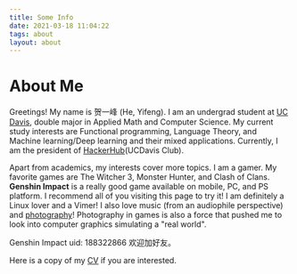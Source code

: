 ```yaml
---
title: Some Info
date: 2021-03-18 11:04:22
tags: about
layout: about
---
```


# About Me

Greetings! My name is 贺一峰 (He, Yifeng).
I am an undergrad student at [UC Davis](https://www.ucdavis.edu),
double major in Applied Math and Computer Science.
My current study interests are Functional programming, Language Theory, and Machine learning/Deep learning and their mixed applications.
Currently, I am the president of [HackerHub](https://aggielife.ucdavis.edu/organization/hackerhub)(UCDavis Club).

Apart from academics, my interests cover more topics.
I am a gamer. My favorite games are The Witcher 3, Monster Hunter, and Clash of Clans.
**Genshin Impact** is a really good game available on mobile, PC, and PS platform.
I recommend all of you visiting this page to try it!
I am definitely a Linux lover and a Vimer!
I also love music (from an audiophile perspective) and [photography](https://www.instagram.com/ethan0he1/)!
Photography in games is also a force that pushed me to look into computer graphics simulating a "real world".

Genshin Impact uid: 188322866 欢迎加好友。

Here is a copy of my [CV](./yfhe-cv.pdf) if you are interested.

